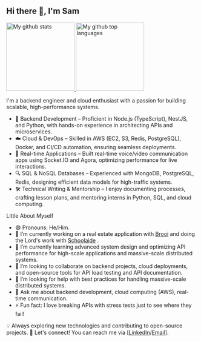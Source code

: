 ## Hi there 👋, I'm Sam



<a href="https://github.com/Hyeman-Samuel">
  <img height="180em" src="https://github-readme-stats.vercel.app/api?username=Hyeman-Samuel&show_icons=true&theme=merko&count_private=true" alt="My github stats" />
  <img height="180em" src="https://github-readme-stats.vercel.app/api/top-langs/?username=Hyeman-Samuel&hide_progress=true&langs_count=6&show_icons=true&theme=merko&count_private=true" alt="My github top languages" />
</a>

I'm a backend engineer and cloud enthusiast with a passion for building scalable, high-performance systems.

- 🚀 Backend Development – Proficient in Node.js (TypeScript), NestJS, and Python, with hands-on experience in architecting APIs and microservices.
- ☁️ Cloud & DevOps – Skilled in AWS (EC2, S3, Redis, PostgreSQL), Docker, and CI/CD automation, ensuring seamless deployments.
- 📡 Real-time Applications – Built real-time voice/video communication apps using Socket.IO and Agora, optimizing performance for live interactions.
- 🔍 SQL & NoSQL Databases – Experienced with MongoDB, PostgreSQL, Redis, designing efficient data models for high-traffic systems.
- 🛠 Technical Writing & Mentorship – I enjoy documenting processes, crafting lesson plans, and mentoring interns in Python, SQL, and cloud computing.

<!-- - 📊 Big Data & Load Testing – Developed tools for automated data generation and API load testing, ensuring robustness in production.-->
Little About Myself

- 😄 Pronouns: He/Him.
- 🔭 I’m currently working on a real estate application with [Brooi](https://brooi.com/) and doing the Lord's work with [Schoolaide](https://schoolaide.co/) .
- 🌱 I’m currently learning advanced system design and optimizing API performance for high-scale applications and  massive-scale distributed systems.
- 👯 I’m looking to collaborate on backend projects, cloud deployments, and open-source tools for API load testing and API documentation.
- 🤔 I’m looking for help with best practices for handling massive-scale distributed systems.
- 💬 Ask me about backend development, cloud computing (AWS), real-time communication.
- ⚡ Fun fact: I love breaking APIs with stress tests just to see where they fail!


💡 Always exploring new technologies and contributing to open-source projects.
📩 Let's connect! You can reach me via [[LinkedIn](https://www.linkedin.com/in/samuel-hyeman-6b1626174/)/[Email](mailto:hyemansamuel@gmail.com)].



<!--
**Hyeman-Samuel/Hyeman-Samuel** is a ✨ _special_ ✨ repository because its `README.md` (this file) appears on your GitHub profile.

Here are some ideas to get you started:

- 🔭 I’m currently working on ...
- 🌱 I’m currently learning ...
- 👯 I’m looking to collaborate on ...
- 🤔 I’m looking for help with ...
- 💬 Ask me about ...
- 📫 How to reach me: ...
- 😄 Pronouns: ...
- ⚡ Fun fact: ...
-->
